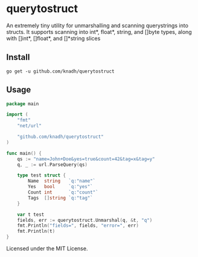 # querytostruct

An extremely tiny utility for unmarshalling and scanning
querystrings into structs. It supports scanning into int*, float*, string,
and []byte types, along with []int*, []float*, and []\*string slices

## Install

`go get -u github.com/knadh/querytostruct`

## Usage

```go
package main

import (
	"fmt"
	"net/url"

	"github.com/knadh/querytostruct"
)

func main() {
	qs := "name=John+Doe&yes=true&count=42&tag=x&tag=y"
	q, _ := url.ParseQuery(qs)

	type test struct {
		Name  string   `q:"name"`
		Yes   bool     `q:"yes"`
		Count int      `q:"count"`
		Tags  []string `q:"tag"`
	}

	var t test
	fields, err := querytostruct.Unmarshal(q, &t, "q")
	fmt.Println("fields=", fields, "error=", err)
	fmt.Println(t)
}

```

Licensed under the MIT License.
